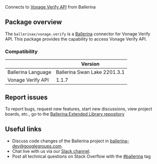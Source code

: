 Connects to [Vonage Verify API](https://nexmo-api-specification.herokuapp.com/verify) from Ballerina

## Package overview
The `ballerinax/vonage.verify` is a [Ballerina](https://ballerina.io/) connector for Vonage Verify API.
This package provides the capability to access Vonage Verify API.

### Compatibility
|                               | Version                        |
|-------------------------------|--------------------------------|
| Ballerina Language            | Ballerina Swan Lake 2201.3.1     |
| Vonage Verify API             | 1.1.7                          |

## Report issues
To report bugs, request new features, start new discussions, view project boards, etc., go to the [Ballerina Extended Library repository](https://github.com/ballerina-platform/ballerina-extended-library)

## Useful links
- Discuss code changes of the Ballerina project in [ballerina-dev@googlegroups.com](mailto:ballerina-dev@googlegroups.com).
- Chat live with us via our [Slack channel](https://ballerina.io/community/slack/).
- Post all technical questions on Stack Overflow with the [#ballerina](https://stackoverflow.com/questions/tagged/ballerina) tag
